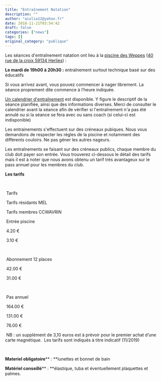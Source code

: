 ```yaml
---
title: "Entraînement Natation"
description: ""
author: "aiolia12@yahoo.fr"
date: 2018-11-21T03:54:42
draft: false
categories: ["news"]
tags: []
original_category: "publique"
---
```


Les séances d'entraînement natation ont lieu à la [piscine des Weppes](http://www.piscinedesweppes.fr/) ([40 rue de la croix 59134 Herlies](http://www.piscinedesweppes.fr/acces-contact/))&nbsp;:

**Le mardi de 19h00 à 20h30 :** entraînement surtout technique basé sur des éducatifs

Si vous arrivez avant, vous pouvez commencer à nager librement. La séance proprement dite commence à l’heure indiquée.

[Un calendrier d'entraînement](index.php/calendrier/calendrier-entrainement)&nbsp;est disponible. Y figure le descriptif de la séance planifiée, ainsi que des informations diverses. Merci de consulter le calendrier avant la séance afin de vérifier si l'entraînement n'a pas été annulé&nbsp;ou si la séance se fera avec ou sans coach (si celui-ci est indisponible)

Les entrainements s'effectuent sur des créneaux pubiques. Nous vous demandons de respecter les régles de la piscine et notamment des différents couloirs. Ne pas géner les autres nageurs.

Les entraînements se faisant sur des créneaux publics, chaque membre du club doit payer son entrée. Vous trouverez ci-dessous le détail des tarifs mais il est à noter que nous avons obtenu un tarif très avantageux sur le pass annuel pour les membres du club.

**Les tarifs**

&nbsp;

&nbsp;Tarifs

&nbsp;Tarifs résidants MEL

&nbsp;Tarifs membres CCWAVRIN

&nbsp;Entrée piscine

&nbsp;4.20 €

&nbsp;3.10 €

&nbsp;

&nbsp;Abonnement 12 places

&nbsp;42.00 €

&nbsp;31.00 €

&nbsp;

&nbsp;Pas annuel

&nbsp;164.00 €

&nbsp;131.00 €

&nbsp;76.00 €

&nbsp;NB&nbsp;: un supplément de 3,10 euros est à prévoir pour le premier achat d’une carte magnétique.
&nbsp;Les tarifs sont indiqués à titre indicatif (11/2019)

**&nbsp;**

**Materiel obligatoire**** : **lunettes et bonnet de bain

**Matériel conseillé****&nbsp;: **élastique, tuba et éventuellement plaquettes et palmes.

&nbsp;